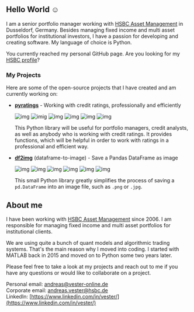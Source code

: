 ## Hello World :relaxed:

I am a senior portfolio manager working with [HSBC Asset Management](https://www.assetmanagement.hsbc.de/de) in Dusseldorf, Germany. Besides managing fixed income and multi asset portfolios for institutional investors, I have a passion for developing and creating software. My language of choice is Python.

You currently reached my personal GitHub page. Are you looking for my [HSBC profile](https://github.com/a-vester)?

### My Projects

Here are some of the open-source projects that I have created and am currently working on:

- [**pyratings**](https://hsbc.github.io/pyratings) - Working with credit ratings, professionally and efficiently

    ![img](https://img.shields.io/pypi/v/pyratings) ![imig](https://img.shields.io/pypi/pyversions/pyratings) ![img](https://img.shields.io/github/license/hsbc/pyratings) ![img](https://img.shields.io/github/issues/hsbc/pyratings) ![img](https://img.shields.io/github/stars/hsbc/pyratings) ![img](https://img.shields.io/badge/code%20style-black-black)

  This Python library will be useful for portfolio managers, credit analysts, as well as anybody who is working with credit ratings. It provides functions, which will be helpful in order to work with ratings in a professional and efficient way.

- [**df2img**](https://df2img.dev) (dataframe-to-image) - Save a Pandas DataFrame as image
  
  ![img](https://img.shields.io/pypi/v/df2img) ![img](https://img.shields.io/pypi/pyversions/df2img) ![img](https://img.shields.io/github/license/andreas-vester/df2img) ![img](https://img.shields.io/github/issues/andreas-vester/df2img) ![img](https://img.shields.io/github/stars/andreas-vester/df2img) ![img](https://img.shields.io/badge/code%20style-black-black)
    
  This small Python library greatly simplifies the process of saving a ``pd.DataFrame`` into an image file, such as ``.png`` or ``.jpg``.

## About me

I have been working with  [HSBC Asset Management](https://www.assetmanagement.hsbc.de/de) since 2006. I am responsible for managing fixed income and multi asset portfolios for institutional clients.

We are using quite a bunch of quant models and algorithmic trading systems. That's the main reason why I moved into coding. I started with MATLAB back in 2015 and moved on to Python some two years later.

Please feel free to take a look at my projects and reach out to me if you have any questions or would like to collaborate on a project.

Personal email: [andreas@vester-online.de](mailto:andreas@vester-online.de)<br>
Corporate email: [andreas.vester@hsbc.de](mailto:andreas.vester@hsbc.de)<br>
LinkedIn: [https://www.linkedin.com/in/vester/](https://www.linkedin.com/in/vester/)<br>
